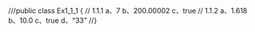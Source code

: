 ///public class Ex1_1_1 {
//    1.1.1 a、7 b、200.00002 c、true
//    1.1.2 a、1.618 b、10.0 c、true d、“33”
//}
